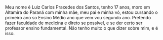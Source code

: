 Meu nome é Luiz Carlos Praxedes dos Santos, tenho 17 anos, moro em Altamira do Paraná com minha mãe, meu pai e minha vó, estou cursando o primeiro ano so Ensino Médio ano que vem vou segundo ano.
Pretendo fazer faculdade de medicina e direto se possível, e se der certo ser professor ensino fundamental.
Não tenho muito o que dizer sobre mim, e é isso.

